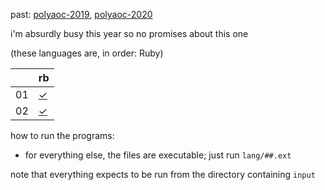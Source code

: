 past:
[polyaoc-2019](https://github.com/tckmn/polyaoc-2019),
[polyaoc-2020](https://github.com/tckmn/polyaoc-2020)

i'm absurdly busy this year so no promises about this one

(these languages are, in order: Ruby)

|    | rb        |
| -  | -         |
| 01 | [✓][01rb] |
| 02 | [✓][02rb] |

how to run the programs:

 * for everything else, the files are executable; just run `lang/##.ext`

note that everything expects to be run from the directory containing `input`

[01rb]:  https://github.com/tckmn/polyaoc-2021/tree/main/01/rb
[02rb]:  https://github.com/tckmn/polyaoc-2021/tree/main/02/rb
